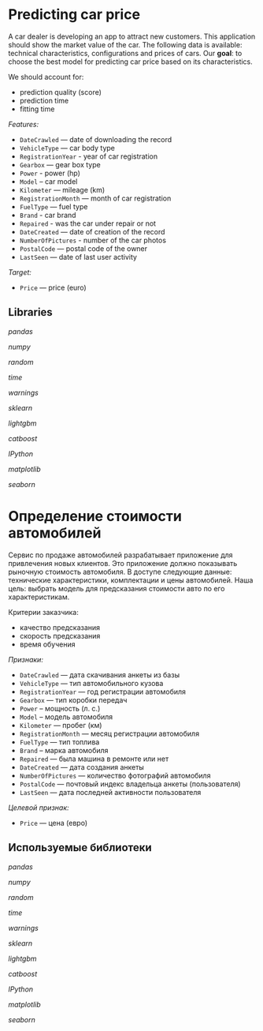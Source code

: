 # Predicting car price

A car dealer is developing an app to attract new customers. This application should show the market value of the car. The following data is available: technical characteristics, configurations and prices of cars. Our **goal**: to choose the best model for predicting car price based on its characteristics.

We should account for:

- prediction quality (score)
- prediction time
- fitting time

*Features:*
* `DateCrawled` — date of downloading the record
* `VehicleType` — car body type
* `RegistrationYear` - year of car registration
* `Gearbox` — gear box type
* `Power` - power (hp)
* `Model` – car model
* `Kilometer` — mileage (km)
* `RegistrationMonth` — month of car registration
* `FuelType` — fuel type
* `Brand` - car brand
* `Repaired` - was the car under repair or not
* `DateCreated` — date of creation of the record
* `NumberOfPictures` - number of the car photos
* `PostalCode` — postal code of the owner
* `LastSeen` — date of last user activity


*Target:*
* `Price` — price (euro)

## Libraries

*pandas*

*numpy*

*random*

*time*

*warnings*

*sklearn*

*lightgbm*

*catboost*

*IPython*

*matplotlib*

*seaborn*

# Определение стоимости автомобилей

Сервис по продаже автомобилей разрабатывает приложение для привлечения новых клиентов. Это приложение должно показывать рыночную стоимость автомобиля. В доступе следующие данные: технические характеристики, комплектации и цены автомобилей. Наша цель: выбрать модель для предсказания стоимости авто по его характеристикам. 

Критерии заказчика:

- качество предсказания
- скорость предсказания
- время обучения

*Признаки:*
* `DateCrawled` — дата скачивания анкеты из базы 
* `VehicleType` — тип автомобильного кузова
* `RegistrationYear` — год регистрации автомобиля
* `Gearbox` — тип коробки передач
* `Power` – мощность (л. с.)
* `Model` – модель автомобиля
* `Kilometer` — пробег (км)
* `RegistrationMonth` — месяц регистрации автомобиля
* `FuelType` — тип топлива
* `Brand` – марка автомобиля
* `Repaired` — была машина в ремонте или нет 
* `DateCreated` — дата создания анкеты 
* `NumberOfPictures` — количество фотографий автомобиля 
* `PostalCode` — почтовый индекс владельца анкеты (пользователя) 
* `LastSeen` — дата последней активности пользователя 


*Целевой признак:*
* `Price` — цена (евро)

## Используемые библиотеки

*pandas*

*numpy*

*random*

*time*

*warnings*

*sklearn*

*lightgbm*

*catboost*

*IPython*

*matplotlib*

*seaborn*



